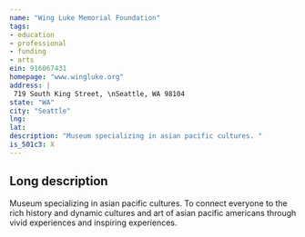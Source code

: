 ```yaml
---
name: "Wing Luke Memorial Foundation"
tags:
- education
- professional
- funding
- arts
ein: 916067431
homepage: "www.wingluke.org"
address: |
 719 South King Street, \nSeattle, WA 98104
state: "WA"
city: "Seattle"
lng: 
lat: 
description: "Museum specializing in asian pacific cultures. "
is_501c3: X
---
```


## Long description

Museum specializing in asian pacific cultures. To connect everyone to the rich history and dynamic cultures and art of asian pacific americans through vivid experiences and inspiring experiences. 
